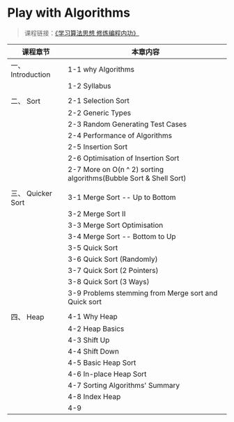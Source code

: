# Play with Algorithms

>课程链接：[《学习算法思想 修炼编程内功》](http://coding.imooc.com/class/71.html#Anchor)

| 课程章节   		|  本章内容 					  				|
| -----------------	| --------------------------------------	|
| 一、 Introduction  | 1-1 why Algorithms						|  
|					| 1-2 Syllabus								|
|					|											|
| 二、 Sort			| 2-1 Selection Sort						| 
|					| 2-2 Generic Types		
|					| 2-3 Random Generating Test Cases
| 					| 2-4 Performance of Algorithms
| 					| 2-5 Insertion Sort
| 					| 2-6 Optimisation of Insertion Sort
| 					| 2-7 More on O(n ^ 2) sorting algorithms(Bubble Sort & Shell Sort)
| 					| 
| 三、 Quicker Sort 	| 3-1 Merge Sort -- Up to Bottom
|					| 3-2 Merge Sort II
| 					| 3-3 Merge Sort Optimisation
|  					| 3-4 Merge Sort -- Bottom to Up
|   				| 3-5 Quick Sort
|        			| 3-6 Quick Sort (Randomly)
| 					| 3-7 Quick Sort (2 Pointers)
| 					| 3-8 Quick Sort (3 Ways)
| 					| 3-9 Problems stemming from Merge sort and Quick sort
| 					| 
| 四、 Heap 			| 4-1 Why Heap
| 					| 4-2 Heap Basics
| 					| 4-3 Shift Up
|   				| 4-4 Shift Down
| 					| 4-5 Basic Heap Sort
| 					| 4-6 In-place Heap Sort
| 					| 4-7 Sorting Algorithms' Summary
| 					| 4-8 Index Heap
| 					| 4-9 
